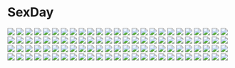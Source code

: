 # SexDay
![](https://konachan.com/image/9f7b1c8aec2b1441c7114159cdba46f1/Konachan.com%20-%20145019%20aqua_eyes%20ball%20bikini%20blonde_hair%20bow%20brown_eyes%20cropped%20funami_yui%20long_hair%20navel%20pink_hair%20red_hair%20scan%20short_hair%20swimsuit%20twintails%20yuru_yuri.jpg)
![](https://konachan.com/image/b4af5c556acd1e5bd589e49e488fda19/Konachan.com%20-%20264695%20blonde_hair%20green_eyes%20headphones%20original%20ribbons%20tagme_%28artist%29%20thighhighs%20twintails.jpg)
![](https://konachan.com/image/27b3f8b950151d9a82af294c0c8f8ca8/Konachan.com%20-%20149631%20beni_shake%20blush%20bow%20brown_hair%20hakurei_reimu%20japanese_clothes%20miko%20red_eyes%20skirt%20touhou.jpg)
![](https://konachan.com/jpeg/61d41f457f1babe9418a17a6cd22e6fe/Konachan.com%20-%20179922%20blood%20blush%20breasts%20censored%20dress%20effordom_soft%20game_cg%20gray_hair%20long_hair%20nipples%20no_bra%20nopan%20purple_eyes%20reina_de_medishi%20sex%20yuuki_hagure.jpg)
![](https://konachan.com/image/6e34c2f3fa026115798280083159cdbe/Konachan.com%20-%20297213%20achyue%20animal%20animal_ears%20arknights%20bird%20long_hair%20orange_eyes%20owl%20ptilopsis_%28arknights%29%20staff%20tree%20white_hair.jpg)
![](https://konachan.com/jpeg/02b5b86208440a47b93636a937e0000d/Konachan.com%20-%20173031%202girls%20bikini%20black_eyes%20black_hair%20camera%20gray_hair%20green_eyes%20hug%20long_hair%20midiman%20sawatari_fuu%20short_hair%20shorts%20swimsuit%20tamayura%20transparent.jpg)
![](https://konachan.com/jpeg/2cd4f50dbf55f7087e2e72e6b51d4863/Konachan.com%20-%20168759%20blonde_hair%20blue_eyes%20blush%20breasts%20front_wing%20grisaia_no_kajitsu%20long_hair%20matsushima_michiru%20navel%20nipples%20nude%20open_shirt%20twintails%20watanabe_akio.jpg)
![](https://konachan.com/image/fd07ba60cd95962f19964b999f2b3a2c/Konachan.com%20-%2067687%20ayanami_rei%20bodysuit%20crossover%20gantz%20ikari_shinji%20neon_genesis_evangelion%20robot%20skintight%20soryu_asuka_langley%20torigoe_takumi.jpg)
![](https://konachan.com/jpeg/9c3f856804239d739d1eabb547249be5/Konachan.com%20-%20145397%20alcot%20amamoto_rui%20game_cg%20loli%20male%20naka_no_hito_nado_inai%20narumi_yuu.jpg)
![](https://konachan.com/image/7df823ebae194c85c80427f2dec541b5/Konachan.com%20-%2057727%20frederica_bernkastel%20lambdadelta%20umineko_no_naku_koro_ni%20white.jpg)
![](https://konachan.com/image/f4258b2fa4625297faf204f5acb5e73d/Konachan.com%20-%20199197%20anthropomorphism%20blush%20brown_hair%20censored%20fellatio%20inazuma_%28kancolle%29%20kantai_collection%20kappipe_%28brd0520%29%20nude%20penis%20pubic_hair%20signed%20wink.jpg)
![](https://konachan.com/jpeg/6dd4c413ac544fc88ba8446b9ab11abd/Konachan.com%20-%20285924%20animal_ears%20bandaid%20blush%20bunny_ears%20choker%20long_hair%20mashiro_aa%20open_shirt%20pink_hair%20red_eyes%20tears%20thighhighs%20tomari_mari%20undressing.jpg)
![](https://konachan.com/image/0f717029335e312b77bd1a307c7ba788/Konachan.com%20-%20304443%20aqua_eyes%20aqua_hair%20dress%20flowers%20hatsune_miku%20leaves%20long_hair%20petals%20qie_%2825832912%29%20signed%20twintails%20vocaloid%20wristwear.jpg)
![](https://konachan.com/image/0a22945d39173f53457acd616a04718a/Konachan.com%20-%2013342%20dejiko%20di_gi_charat.jpg)
![](https://konachan.com/jpeg/dd819fd0d7d6fe1543df3044098dad95/Konachan.com%20-%20116525%20bandage%20black_hair%20c%3Adrive%20fusataka_shikibu%20game_cg%20green_eyes%20kotowari%20long_hair%20panties%20ponytail%20school_uniform%20skirt%20thighhighs%20underwear%20upskirt.jpg)
![](https://konachan.com/image/b0dc5b5b3c6fcd4c64c86d9613ee042c/Konachan.com%20-%208927%20kanon%20tsukimiya_ayu.jpg)
![](https://konachan.com/image/5f4d27cf1b40ed5854ac01ada3b2ebbb/Konachan.com%20-%20138372%20bicolored_eyes%20brown_hair%20dress%20long_hair%20rozen_maiden%20suiseiseki%20tousen.jpg)
![](https://konachan.com/image/ed26b275f0e0d6045aec8a633ed3eb2f/Konachan.com%20-%2037691%20nishimata_aoi.jpg)
![](https://konachan.com/jpeg/cfb9d75595c25470f8b19536b083e657/Konachan.com%20-%20291294%20blue_eyes%20blush%20breasts%20brown_hair%20cleavage%20cropped%20drink%20fou_zi%20headphones%20long_hair%20panties%20pantyhose%20skirt%20skirt_lift%20underwear%20undressing.jpg)
![](https://konachan.com/image/96dcd8831574af62fd06c85d4dc3ba7a/Konachan.com%20-%2023118%20ar_tonelico%20aurica_nestmile%20jack_hamilton%20krusche_elendia%20lyner_barsett%20misha_arsellec_lune%20nagi_ryou%20radolf_schnaizen.jpg)
![](https://konachan.com/image/3fca91d40f2c2ad63d94cd59e27905da/Konachan.com%20-%20171530%20anapom%20blush%20bra%20cameltoe%20game_cg%20gray_hair%20kitazono_saya%20long_hair%20navel%20panties%20purple_eyes%20studio_ryokucha%20underwear.jpg)
![](https://konachan.com/image/4e8a7f0f3bb7ba1268d9434ddef98285/Konachan.com%20-%2044276%20bed%20brown_hair%20clannad%20dress%20furukawa_nagisa%20long_hair%20short_hair%20summer_dress.jpg)
![](https://konachan.com/image/ad19e1c3bc4525946a9724607987700a/Konachan.com%20-%2083755%20chibi%20emil%20kaine%20nier%20nier_%28character%29.jpg)
![](https://konachan.com/image/b6c2c4a23a900ec3441049f67e86b24d/Konachan.com%20-%2061017%20tagme.jpg)
![](https://konachan.com/jpeg/f9a191797e561badc64a89c61aecce0d/Konachan.com%20-%20306451%20bow%20braids%20breasts%20brown_hair%20cleavage%20cropped%20dress%20flowers%20gradient%20green_eyes%20lack%20long_hair%20necklace%20petals%20ponytail%20summer_dress%20wristwear.jpg)
![](https://konachan.com/jpeg/b3ca19f8d12e6f48ea7c82825e9ab812/Konachan.com%20-%20144433%20alcot%20blush%20bow%20brown_hair%20game_cg%20green_eyes%20hat%20kirihara_saori%20long_hair%20naka_no_hito_nado_inai%20narumi_yuu%20rain%20water%20wet.jpg)
![](https://konachan.com/image/c3f3440d12af67d163688322cf0fe30a/Konachan.com%20-%20294668%202girls%20bra%20original%20panties%20sousouman%20underwear.jpg)
![](https://konachan.com/jpeg/5afc0170488509d89e3d4622e4767f26/Konachan.com%20-%20261841%20blush%20braids%20breasts%20cum%20game_cg%20hat%20long_hair%20nipples%20no_bra%20penis%20pink_hair%20pussy%20pussy_juice%20sex%20stockings%20thighhighs%20topless%20uncensored.jpg)
![](https://konachan.com/image/949e44221174ed45f2331abbc5ad059d/Konachan.com%20-%20243405%20clouds%20mclelun%20nobody%20original%20scenic%20sky%20tree%20watermark.jpg)
![](https://konachan.com/jpeg/2389eaf375d6e63d73619454c9cadd93/Konachan.com%20-%20278653%20bra%20izayoi_sakuya%20nomayo%20panties%20shirt_lift%20skirt_lift%20touhou%20underwear.jpg)
![](https://konachan.com/image/6beea9f5689e1f30ff1ba24a8cfc2bca/Konachan.com%20-%2042007%20shameimaru_aya%20touhou.jpg)
![](https://konachan.com/jpeg/9a4c12bab5713429571779035873b941/Konachan.com%20-%20259992%20close%20gray_hair%20headdress%20long_hair%20original%20tagme_%28artist%29%20yellow_eyes.jpg)
![](https://konachan.com/image/6c7a13921a802eef3d50bde981bc6b1a/Konachan.com%20-%20166354%20blue_hair%20close%20crossover%20dragonball%20green_eyes%20hat%20kamishima_kanon%20kawashiro_nitori%20long_hair%20robot%20touhou%20twintails.jpg)
![](https://konachan.com/image/3b82b96df3b7c3ad84068837d103f95b/Konachan.com%20-%20210519%20blonde_hair%20blood%20eredhen%20flandre_scarlet%20hat%20red_eyes%20thighhighs%20touhou%20vampire%20wings.jpg)
![](https://konachan.com/jpeg/cb84c613bbce1e36fdbda3e0788f1b10/Konachan.com%20-%20214015%202girls%20animal%20blue_hair%20bodysuit%20bow%20breasts%20cat%20cleavage%20collar%20dandou%20garter%20gloves%20headband%20pantyhose%20pink_eyes%20ponytail%20skintight%20twintails.jpg)
![](https://konachan.com/image/0bbb9261ed4865b485c29c07949b337b/Konachan.com%20-%20152469%20akashio%20blood%20flowers%20komeiji_satori%20rose%20touhou.jpg)
![](https://konachan.com/jpeg/c4b8da32944cc588f3208d85d57bd061/Konachan.com%20-%20296856%20akabane_%28zebrasmise%29%20bed%20blush%20green_eyes%20green_hair%20morinaka_kazaki%20navel%20necklace%20nijisanji%20pajamas%20short_hair%20shorts%20waifu2x.jpg)
![](https://konachan.com/image/fdf1305ca63b794e91322bf961671885/Konachan.com%20-%2012585%20brown_eyes%20long_hair%20panties%20skirt%20skirt_lift%20tagme%20underwear.jpg)
![](https://konachan.com/jpeg/b83b82b05b43b827566e2f88336c70e0/Konachan.com%20-%20245925%20blush%20breasts%20building%20city%20clouds%20dress%20flowers%20garter%20headdress%20instrument%20long_hair%20maid%20panties%20ribbons%20shintaro%20sky%20underwear%20violin%20wristwear.jpg)
![](https://konachan.com/jpeg/6e41c804140c77e700fbb6f336ad593f/Konachan.com%20-%2027083%20clannad%20ibuki_fuuko%20transparent.jpg)
![](https://konachan.com/image/3cf9c91331c11f6faeac943b8ec6bd38/Konachan.com%20-%2032434%20flowers%20green_hair%20kazami_yuuka%20red_eyes%20short_hair%20skirt%20sunflower%20touhou%20umbrella.jpg)
![](https://konachan.com/image/76b567255ca780a0cff97a013fc60288/Konachan.com%20-%20113157%20city%20long_hair%20maid%20original%20thighhighs.jpg)
![](https://konachan.com/image/58c2d2ddbc903ea50a67a5d8c93b0a64/Konachan.com%20-%20100990%202girls%20ass%20breast_grab%20breasts%20cleavage%20izayoi_sakuya%20maid%20remilia_scarlet%20shimotsuki_keisuke%20thighhighs%20touhou%20vampire.jpg)
![](https://konachan.com/image/baf5808930b88b5fe9a715224d86cfd0/Konachan.com%20-%20120988%20blood%20blush%20dress%20komeiji_koishi%20moon%20night%20short_hair%20tagme%20touhou%20white_hair.jpg)
![](https://konachan.com/image/350266262a8f6f48d704f0fdd164333c/Konachan.com%20-%20203729%20clouds%20dress%20hoshizora_rin%20love_live%21_school_idol_project%20necklace%20petals%20scenic%20short_hair%20sky%20water%20zhanzheng_zi.jpg)
![](https://konachan.com/jpeg/43a970d18d18dbcdde9cfbe33790f15a/Konachan.com%20-%20303195%202girls%20anthropomorphism%20ass%20barefoot%20blush%20brown_eyes%20brown_hair%20dress%20irohakaede%20long_hair%20navel%20panties%20summer_dress%20underwear%20undressing.jpg)
![](https://konachan.com/jpeg/9349ab3663b16e6fe7f26bb4a031c136/Konachan.com%20-%20226983%20hatsune_miku%20kagamine_len%20kagamine_rin%20male%20massala%20third-party_edit%20vocaloid.jpg)
![](https://konachan.com/jpeg/0d02bc5ff44e15a2f13e841560a7492d/Konachan.com%20-%20149708%20blonde_hair%20blush%20candy%20choker%20flowers%20headdress%20nipples%20no_bra%20original%20panties%20petals%20rose%20see_through%20thighhighs%20twintails%20underwear%20water%20wet.jpg)
![](https://konachan.com/jpeg/4ce5a490ae21759ac20ccb9b8bd9f67c/Konachan.com%20-%20219515%20bikini%20black_hair%20breasts%20cleavage%20dead_or_alive%20erect_nipples%20long_hair%20nipples%20nyotengu%20purple_eyes%20raburebo%20swimsuit%20wet%20wings.jpg)
![](https://konachan.com/image/35bb76c7a123509b6f7f63be3df7a246/Konachan.com%20-%20268816%20azur_lane%20beach%20black_hair%20breasts%20cameltoe%20cleavage%20drink%20elbow_gloves%20gloves%20long_hair%20mask%20red_eyes%20sky%20swimsuit%20thighhighs%20tosaka0002%20water.jpg)
![](https://konachan.com/jpeg/2712edfd3708164183e52479dfa78d96/Konachan.com%20-%20165932%2092m%20gray_eyes%20long_hair%20original%20panties%20underwear%20white_hair.jpg)
![](https://konachan.com/jpeg/200f97238dff0003555e0b1c7fcfc9ed/Konachan.com%20-%20152355%20aqua_eyes%20brown_hair%20clouds%20goto_p%20loli%20long_hair%20narcissu%20necklace%20sky%20tagme_%28character%29.jpg)
![](https://konachan.com/image/103afa84cfd98f62abd410ad597b37f9/Konachan.com%20-%20162270%2012_no_tsuki_no_eve%20blue_hair%20minori%20school_uniform%20shiina_anzu%20shouna_mitsuishi%20snow%20umbrella.jpg)
![](https://konachan.com/image/d354aeeab3deda77004cc30689c2ee1c/Konachan.com%20-%20105636%20blonde_hair%20hat%20moriya_suwako%20red_eyes%20touhou.jpg)
![](https://konachan.com/jpeg/8ef6ab4f9624c9fa92546256269cd612/Konachan.com%20-%20239773%20amatsutsumi%20blonde_hair%20breasts%20censored%20game_cg%20kiss%20koku%20lactation%20long_hair%20navel%20nipples%20no_bra%20nopan%20penis%20pussy%20pussy_juice%20sex%20spread_legs%20wet.jpg)
![](https://konachan.com/jpeg/6f9e7c566860069e72e0a92110537745/Konachan.com%20-%20235023%20animal_ears%20blush%20breasts%20brown_hair%20burbur%20food%20fruit%20horo%20long_hair%20nipples%20nude%20ookami_to_koushinryou%20red_eyes%20topless%20watermark%20white%20wolfgirl.jpg)
![](https://konachan.com/jpeg/d2650d48df314daa14214ffcf997ce30/Konachan.com%20-%20278470%202girls%20asou_fumi%20baseson%20breasts%20game_cg%20kimihane%20mtu%20nipples%20nopan%20ogata_rin_%28kimihane%29%20shirt_lift%20yuri.jpg)
![](https://konachan.com/jpeg/f3423a3a64c52d361eac4a179e94ae12/Konachan.com%20-%20255033%20braids%20breasts%20brown_hair%20bug_system%20clouds%20game_cg%20glasses%20green_eyes%20kyou%20long_hair%20orange_eyes%20purple_eyes%20purple_hair%20sky%20twintails%20white_hair.jpg)
![](https://konachan.com/image/4914cbb4baed9c03ad71c45187f48c1d/Konachan.com%20-%20153307%20bow%20breasts%20dress%20green_eyes%20green_hair%20kagiyama_hina%20long_hair%20nipples%20no_bra%20open_shirt%20tn_%28nakamatic-arsenal%29%20touhou.jpg)
![](https://konachan.com/jpeg/96f594acc8ee77f3655e05e614bd09f0/Konachan.com%20-%20120759%20patchouli_knowledge%20touhou.jpg)
![](https://konachan.com/jpeg/b305883de5ea0985354eeecaa1c66934/Konachan.com%20-%20175265%20anus%20barefoot%20bed%20black_hair%20blush%20breasts%20game_cg%20long_hair%20navel%20nipples%20nude%20purple_eyes%20pussy%20sakaki_yumiko%20spread_legs%20uncensored%20wet.jpg)
![](https://konachan.com/image/781beeb3c1cc29500206deb5e9268509/Konachan.com%20-%2040482%20armor%20blonde_hair%20cape%20dark%20sword%20tagme%20weapon.jpg)
![](https://konachan.com/jpeg/20b3348229a6fa21c983801b473da790/Konachan.com%20-%20171537%20tagme.jpg)
![](https://konachan.com/image/18884cf5b1e8d444e1f3445bb2ff6254/Konachan.com%20-%20272126%20ass%20barefoot%20black_hair%20bra%20kono_subarashii_sekai_ni_shukufuku_wo%21%20logo%20megumin%20orange_eyes%20panties%20short_hair%20tofuubear%20underwear%20watermark.jpg)
![](https://konachan.com/jpeg/b8399b754db82b7879216ab7d39d1c1e/Konachan.com%20-%20130503%20breasts%20brown_eyes%20cleavage%20clouds%20forest%20gumi%20moon%20neko_kumichou_%28alia%29%20night%20stars%20tree%20vocaloid.jpg)
![](https://konachan.com/jpeg/1437c5bdebf4d72240b54baa2a4e584b/Konachan.com%20-%2016252%20alucard%20anderson%20gun%20hellsing%20knife%20weapon%20white.jpg)
![](https://konachan.com/jpeg/6caa4be8cfe6da55bcbe15355e52c90c/Konachan.com%20-%20195728%20akagi_asahito%20blue_eyes%20blue_hair%20censored%20cum%20erect_nipples%20kamishiro_sui%20penis%20pubic_hair%20pussy%20sex%20short_hair%20spread_legs%20swimsuit%20tears.jpg)
![](https://konachan.com/jpeg/195d1b8ae05bbc1882bbf8de8e1d151f/Konachan.com%20-%20131684%202girls%20dress%20headphones%20isa%20soga_no_tojiko%20touhou%20toyosatomimi_no_miko.jpg)
![](https://konachan.com/image/0f05939d869235337c3aa7d312575e2d/Konachan.com%20-%20267431%202girls%20ass%20black_hair%20brown_hair%20cameltoe%20clouds%20green_eyes%20original%20rezi%20school_swimsuit%20short_hair%20sky%20swimsuit%20umbrella.jpg)
![](https://konachan.com/image/ea8d51b483e6d84e8e67f3c6561a5860/Konachan.com%20-%2095331%20blonde_hair%20green_eyes%20hat%20moriya_suwako%20touhou%20yoo_%28pixiv630924%29.jpg)
![](https://konachan.com/image/b23758138d03090b089059cde2231afb/Konachan.com%20-%20248803%20building%20clouds%20nobody%20original%20rapt_%2847256%29%20scenic%20sky%20tree%20water%20waterfall.jpg)
![](https://konachan.com/jpeg/2dffa075586318cfb68b254216609ba2/Konachan.com%20-%20108163%20beach%20bikini%20blonde_hair%20blue_eyes%20breasts%20cleavage%20date_wingfield_reiko%20fault%20game_cg%20navel%20swimsuit%20taka_tony.jpg)
![](https://konachan.com/image/71525d5c29169584ea9496cf61bbe92b/Konachan.com%20-%20191765%20bed%20blood%20dress%20kiryu_zero%20male%20matsuri_hino%20petals%20vampire%20vampire_knight%20weapon%20yuuki_cross.jpg)
![](https://konachan.com/jpeg/9654017f094674e531c834221379ead8/Konachan.com%20-%20161462%20bicolored_eyes%20breasts%20cleavage%20date_a_live%20dress%20nanahosi_seiiki%20ribbons%20tokisaki_kurumi%20twintails%20white.jpg)
![](https://konachan.com/image/8143ed67bb7d127dce68c8c4e0b68510/Konachan.com%20-%20195848%20animal_ears%20blue_eyes%20blush%20braids%20breasts%20chain%20chibi%20choker%20cleavage%20date_a_live%20fang%20greenteaneko%20long_hair%20navel%20orange_hair%20shackles%20underboob.jpg)
![](https://konachan.com/image/936f8ff6b34aacd80fa0038505b0c61a/Konachan.com%20-%20235566%20aircraft%20airship%20animal%20bird%20building%20city%20clouds%20original%20reishin_%28tenpurasoba%29%20scenic%20stairs.jpg)
![](https://konachan.com/image/03a996f50f611e0857c0d66609015688/Konachan.com%20-%20193325%20animal%20cat%20nobody%20original%20scenic%20takashi_araki%20train%20watermark.jpg)
![](https://konachan.com/jpeg/dad11e079fd8bc104c7d8be5ce568692/Konachan.com%20-%20210874%20aliasing%20hatsune_miku%20long_hair%20miku_append%20scenic%20space%20twintails%20vocaloid%20yu_jiu.jpg)
![](https://konachan.com/image/2ec992126b92f35eb36dd9836fb60a3a/Konachan.com%20-%2013077%20kanon%20sawatari_makoto.jpg)
![](https://konachan.com/jpeg/3e1d10f8b22fe054f6f7d77316444523/Konachan.com%20-%20202596%20all_male%20angel_beats%21%20game_cg%20hinata_hideki%20key%20male%20na-ga.jpg)
![](https://konachan.com/image/69656ebe709e28418171bd319d4f92f5/Konachan.com%20-%20257334%20logo%20sylvanas_windrunner%20watermark%20wlop%20world_of_warcraft.jpg)
![](https://konachan.com/image/ac4f909334159005616d91a1cde4b2c8/Konachan.com%20-%20210986%20ahri_%28league_of_legends%29%20animal_ears%20blue_hair%20foxgirl%20league_of_legends%20long_hair%20magic%20multiple_tails%20orange_eyes%20tail%20x.four.jpg)
![](https://konachan.com/jpeg/7a692af7684ff8e6152939c4da78021c/Konachan.com%20-%20242555%20blue_hair%20blush%20glasses%20kannagi_crazy_shrine_maidens%20long_hair%20nagi%20purple_eyes%20servachok%20third-party_edit%20white.jpg)
![](https://konachan.com/image/f0409e4086b065602bd6e3b6acdf1373/Konachan.com%20-%2071843%20blush%20dress%20fight_ippatsu_juuden-chan%20hat%20komatsu_momoka%20panties%20scan%20sky%20underwear.jpg)
![](https://konachan.com/image/f9a3a1da57f241e7006ce8274ad809e4/Konachan.com%20-%209941%20clamp%20hoouji_fuu%20magic_knight_rayearth%20ryuuzaki_umi%20shidou_hikaru.jpg)
![](https://konachan.com/image/1c852fe3000cc943d402f1eb8faecf2d/Konachan.com%20-%20102069%20breasts%20brown_hair%20cleavage%20dress%20flowers%20meiko%20petals%20red_eyes%20vocaloid.jpg)
![](https://konachan.com/image/105d0665c3f25325af489e7c07974c3e/Konachan.com%20-%20143587%20barefoot%20bikini%20blue_eyes%20blue_hair%20blush%20bow%20breasts%20cait%20choker%20cleavage%20group%20long_hair%20meiko%20navel%20ponytail%20red_eyes%20swimsuit%20vocaloid%20wet.jpg)
![](https://konachan.com/image/7310b9eba46531388a736ccda6393e29/Konachan.com%20-%20218857%20bondage%20hagha%20loli%20navel%20nipples%20no_bra%20nopan%20open_shirt%20original%20pantyhose%20pink_hair%20police%20police_uniform%20signed%20skirt%20twintails%20uniform.jpg)
![](https://konachan.com/image/e8c5b1c1d89f4b5e3c0daf794a97b0b9/Konachan.com%20-%2034831%20gun%20gunslinger_girl%20henrietta%20orange%20rico%20weapon.jpg)
![](https://konachan.com/image/a782980c1f3121d5010533f98d342f6f/Konachan.com%20-%20190353%20bow%20brown_hair%20camera%20flowers%20hat%20ke-ta%20red_eyes%20shameimaru_aya%20short_hair%20touhou.jpg)
![](https://konachan.com/image/6a6182d89b38c39b869c08b3fccabb2d/Konachan.com%20-%20130903%20anus%20blush%20breasts%20green_eyes%20green_hair%20kochiya_sanae%20miko%20navel%20nipples%20nopan%20open_shirt%20pussy%20spread_legs%20spread_pussy%20topless%20touhou%20uncensored.jpg)
![](https://konachan.com/image/55d39e141dc77ce220af5591389365f7/Konachan.com%20-%2016949%20haruno_yume%20primitive_link%20tierra_moreni.jpg)
![](https://konachan.com/jpeg/e27ee82a9cd9064ffc1d18fcb2d4e8f8/Konachan.com%20-%20271641%20aqua_eyes%20aqua_hair%20blush%20breast_hold%20breasts%20censored%20clan_senki%20close%20fellatio%20game_cg%20long_hair%20nipples%20penis%20tagme_%28artist%29%20twintails.jpg)
![](https://konachan.com/image/dd6a36a8bf222bef52bd23720bd01151/Konachan.com%20-%20186294%20animal%20blush%20calendar%20cat%20food%20fujinomiya_iori%20game-style%20japanese_clothes%20kannagi_isuzu%20kimono%20ko%7Echa%20maid%20miyatsuki_haruka%20petals%20school_uniform.jpg)
![](https://konachan.com/image/1b4852cecb5d688cccddc5d833610c4c/Konachan.com%20-%20142265%20book%20bow_%28weapon%29%20breasts%20cleavage%20cowgirl%20drink%20gloves%20hat%20original%20purple_eyes%20purple_hair%20scarf%20short_hair%20weapon.jpg)
![](https://konachan.com/image/cc21533bd049c38126d1f150da684216/Konachan.com%20-%2081067%20green_eyes%20japanese_clothes%20kimono%20original%20shigureteki.jpg)
![](https://konachan.com/image/187606880fcc7e38836f4ec5a6fe44ee/Konachan.com%20-%20142736%20barefoot%20black_eyes%20black_hair%20brown_hair%20isai_shizuka%20long_hair%20male%20night%20original%20short_hair%20shorts%20stars.jpg)
![](https://konachan.com/image/8b0c25eb310f6d0c03084e9aa880af00/Konachan.com%20-%20262700%20breasts%20darling_in_the_franxx%20green_eyes%20headband%20horns%20lincgart%20long_hair%20no_bra%20open_shirt%20pink_hair%20zero_two.jpg)
![](https://konachan.com/image/3d042c06de3a07e70ab678a9c3900083/Konachan.com%20-%20191278%20brown_hair%20clouds%20dress%20flowers%20fre%20hat%20long_hair%20original%20red_eyes%20sky%20stairs%20water.jpg)
![](https://konachan.com/jpeg/42931af6aaf0841bc57082b4ce04dc2d/Konachan.com%20-%20187780%20anthropomorphism%20fu-ta%20kantai_collection%20nagato_%28kancolle%29%20weapon.jpg)
